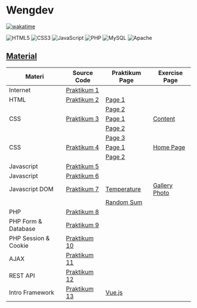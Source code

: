 # Wengdev
[![wakatime](https://wakatime.com/badge/user/ab053e7a-29dd-45e7-8ba6-5eaad830906f/project/64bb71e2-5649-4e63-ada4-8ef43f2d90c4.svg)](https://wakatime.com/badge/user/ab053e7a-29dd-45e7-8ba6-5eaad830906f/project/64bb71e2-5649-4e63-ada4-8ef43f2d90c4)

![HTML5](https://img.shields.io/badge/html5-%23E34F26.svg?style=for-the-badge&logo=html5&logoColor=white)
	![CSS3](https://img.shields.io/badge/css3-%231572B6.svg?style=for-the-badge&logo=css3&logoColor=white)
  	![JavaScript](https://img.shields.io/badge/javascript-%23323330.svg?style=for-the-badge&logo=javascript&logoColor=%23F7DF1E)
    ![PHP](https://img.shields.io/badge/php-%23777BB4.svg?style=for-the-badge&logo=php&logoColor=white)
    ![MySQL](https://img.shields.io/badge/mysql-%2300f.svg?style=for-the-badge&logo=mysql&logoColor=white)
    ![Apache](https://img.shields.io/badge/apache-%23D42029.svg?style=for-the-badge&logo=apache&logoColor=white)
    
 ## [Material](https://cgi.csc.liv.ac.uk/~ullrich/COMP519/notes/)

<table width="100%">
<thead>
<th>Materi</th>
<th>Source Code</th>
<th>Praktikum Page</th>
<th>Exercise Page</th>
</thead>
<tbody>
<tr>
<td>Internet</td>
<td><a href="Praktikum/Praktikum%201">Praktikum 1</a></td>
<td></td>
<td></td>
</tr>
<tr>
<td>HTML</td>
<td><a href="Praktikum/Praktikum%202">Praktikum 2</a></td>
<td><a href="https://nubisub.github.io/wengdev/Praktikum/Praktikum%202/page01.html">Page 1</a></td>
<td></td>
</tr>
<tr>
<td></td>
<td></td>

<td><a href="https://nubisub.github.io/wengdev/Praktikum/Praktikum%202/page02A.html">Page 2</a></td>
  <td></td>
</tr>
<tr>
<td>CSS</td>
<td><a href="Praktikum/Praktikum%203">Praktikum 3</a></td>
<td><a href="https://nubisub.github.io/wengdev/Praktikum/Praktikum%203/page02C.html">Page 1</a>  </td>
<td><a href="https://nubisub.github.io/wengdev/Exercise/2css.html">Content</a></td>
</tr>
<tr>
<td></td>
<td></td>
<td><a href="https://nubisub.github.io/wengdev/Praktikum/Praktikum%203/page03A.html">Page 2</a></td>
<td></td>
</tr>
<tr>
<td></td>
<td></td>
<td><a href="https://nubisub.github.io/wengdev/Praktikum/Praktikum%203/page03B.html">Page 3</a></td>
<td></td>
</tr>
<tr>
<td>CSS</td>
<td><a href="Praktikum/Praktikum%204">Praktikum 4</a></td>
<td><a href="https://nubisub.github.io/wengdev/Praktikum/Praktikum%204/page02B.html">Page 1</a>  </td>
<td><a href="https://nubisub.github.io/wengdev/Exercise/index.html"> Home Page </a></td>
</tr>
<tr>
<td></td>
<td></td>
<td><a href="https://nubisub.github.io/wengdev/Praktikum/Praktikum%204/page04A.html">Page 2</a></td>
<td></td>
</tr>
<tr>
<td>Javascript</td>
<td><a href="Praktikum/Praktikum%205">Praktikum 5</a></td>
<td></td>
<td></td>
</tr>
<tr>
<td>Javascript</td>
<td><a href="Praktikum/Praktikum%206">Praktikum 6</a> </td>
<td></td>
<td></td>
</tr>
<tr>
<td>Javascript DOM</td>
<td> <a href="Praktikum/Praktikum%207">Praktikum 7</a> </td>
<td><a href="https://nubisub.github.io/wengdev/Praktikum/Praktikum%207/jsForms.html">Temperature</a></td>
<td> <a href="https://nubisub.github.io/wengdev/Exercise/photo.html">Gallery Photo</a></td>
</tr>
  <tr>
<td></td>
<td></td>
<td><a href="https://nubisub.github.io/wengdev/Praktikum/Praktikum%207/jsRandom.html">Random Sum</a></td>
<td></td>
</tr>
<tr>
<td>PHP</td>
<td><a href="Praktikum/Praktikum%208">Praktikum 8</a> </td>
<td></td>
<td></td>
</tr>
<tr>
<td>PHP Form & Database</td>
<td><a href="Praktikum/Praktikum%209">Praktikum 9</a></td>
<td></td>
<td></td>
</tr>
<tr>
<td>PHP Session & Cookie</td>
<td><a href="Praktikum/praktikum10">Praktikum 10</a></td>
<td></td>
<td></td>
</tr>
<tr>
<td>AJAX</td>
<td><a href="Praktikum/praktikum11">Praktikum 11</a></td>
<td></td>
<td></td>
</tr>
<tr>
<td>REST API</td>
<td><a href="Praktikum/praktikum12">Praktikum 12</a> </td>
<td></td>
<td></td>
</tr>
<tr>
<td>Intro Framework</td>
<td> <a href="Praktikum/pratkikum13">Praktikum 13</a> </td>
<td><a href="https://cobavue.vercel.app/#/">Vue.js</a></td>
<td></td>
</tr>
</tbody>
</table>
